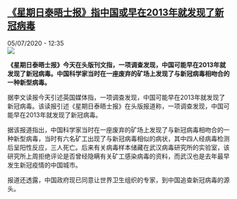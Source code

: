 <!--1593950097000-->
[《星期日泰晤士报》指中国或早在2013年就发现了新冠病毒](http://www.rfi.fr//cn/%E4%B8%AD%E5%9B%BD/20200705-%E6%98%9F%E6%9C%9F%E6%97%A5%E6%B3%B0%E6%99%A4%E5%A3%AB%E6%8A%A5-%E6%8C%87%E4%B8%AD%E5%9B%BD%E6%88%96%E6%97%A9%E5%9C%A82013%E5%B9%B4%E5%B0%B1%E5%8F%91%E7%8E%B0%E4%BA%86%E6%96%B0%E5%86%A0%E7%97%85%E6%AF%92)
------

<div>05/07/2020 - 12:35</div><img src="https://s.rfi.fr/media/display/29dc3bea-7680-11ea-8c6a-005056bff430/w:310/p:16x9/xgbd.jpg"><p><strong>《星期日泰晤士报》今天在头版刊文指，一项调查发现，中国可能早在2013年就发现了新冠病毒。中国科学家当时在一座废弃的矿场上发现了与新冠病毒相吻合的一种新型病毒。</strong></p><div class="t-content__body u-clearfix"><div class="m-interstitial"></div><p>据李文读报今天引述英国媒体指，一项调查发现，中国可能早在2013年就发现了新冠病毒。该读报引述《星期日泰晤士报》在头版报道称，一项调查发现，中国可能早在2013年就发现了新冠病毒。</p><p>据该报道指出，中国科学家当时在一座废弃的矿场上发现了与新冠病毒相吻合的一种新型病毒，当时有六名矿工出现了与新冠病毒相似的病状，其中四人经病毒检测后呈阳性反应，三人死亡。后来有关病毒样本储藏在武汉病毒研究所的实验室，该研究所上周拒绝评论是否曾经隐瞒有关矿工感染病毒的资料，而武汉也是去年最早发生新冠疫情的中国城市。</p><p>报道还透露，中国政府现已同意让世界卫生组织的专家，到中国追查新冠病毒的源头。</p><div class="o-self-promo o-self-promo--nl o-self-promo--hidden" data-selfpromo-newsletter></div><div class="o-self-promo o-self-promo--app o-self-promo--hidden" data-selfpromo-app></div></div>
